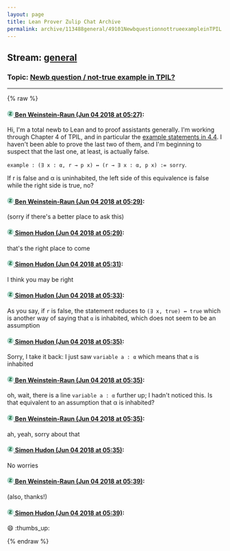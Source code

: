 ```yaml
---
layout: page
title: Lean Prover Zulip Chat Archive 
permalink: archive/113488general/49101NewbquestionnottrueexampleinTPIL.html
---
```


## Stream: [general](index.html)
### Topic: [Newb question / not-true example in TPIL?](49101NewbquestionnottrueexampleinTPIL.html)

---


{% raw %}
#### [![Click to go to Zulip](../../assets/img/zulip2.png) Ben Weinstein-Raun (Jun 04 2018 at 05:27)](https://leanprover.zulipchat.com/#narrow/stream/113488-general/topic/Newb%20question%20/%20not-true%20example%20in%20TPIL%3F/near/127526038):
Hi, I'm a total newb to Lean and to proof assistants generally. I'm working through Chapter 4 of TPIL, and in particular the [example statements in 4.4](https://leanprover.github.io/live/3.4.1/#code=open%20classical%0A%0Avariables%20(%CE%B1%20:%20Type)%20(p%20q%20:%20%CE%B1%20%E2%86%92%20Prop)%0Avariable%20a%20:%20%CE%B1%0Avariable%20r%20:%20Prop%0A%0Aexample%20:%20(%E2%88%83%20x%20:%20%CE%B1,%20r)%20%E2%86%92%20r%20:=%20sorry%0Aexample%20:%20r%20%E2%86%92%20(%E2%88%83%20x%20:%20%CE%B1,%20r)%20:=%20sorry%0Aexample%20:%20(%E2%88%83%20x,%20p%20x%20%E2%88%A7%20r)%20%E2%86%94%20(%E2%88%83%20x,%20p%20x)%20%E2%88%A7%20r%20:=%20sorry%0Aexample%20:%20(%E2%88%83%20x,%20p%20x%20%E2%88%A8%20q%20x)%20%E2%86%94%20(%E2%88%83%20x,%20p%20x)%20%E2%88%A8%20(%E2%88%83%20x,%20q%20x)%20:=%20sorry%0A%0Aexample%20:%20(%E2%88%80%20x,%20p%20x)%20%E2%86%94%20%C2%AC%20(%E2%88%83%20x,%20%C2%AC%20p%20x)%20:=%20sorry%0Aexample%20:%20(%E2%88%83%20x,%20p%20x)%20%E2%86%94%20%C2%AC%20(%E2%88%80%20x,%20%C2%AC%20p%20x)%20:=%20sorry%0Aexample%20:%20(%C2%AC%20%E2%88%83%20x,%20p%20x)%20%E2%86%94%20(%E2%88%80%20x,%20%C2%AC%20p%20x)%20:=%20sorry%0Aexample%20:%20(%C2%AC%20%E2%88%80%20x,%20p%20x)%20%E2%86%94%20(%E2%88%83%20x,%20%C2%AC%20p%20x)%20:=%20sorry%0A%0Aexample%20:%20(%E2%88%80%20x,%20p%20x%20%E2%86%92%20r)%20%E2%86%94%20(%E2%88%83%20x,%20p%20x)%20%E2%86%92%20r%20:=%20sorry%0Aexample%20:%20(%E2%88%83%20x,%20p%20x%20%E2%86%92%20r)%20%E2%86%94%20(%E2%88%80%20x,%20p%20x)%20%E2%86%92%20r%20:=%20sorry%0Aexample%20:%20(%E2%88%83%20x,%20r%20%E2%86%92%20p%20x)%20%E2%86%94%20(r%20%E2%86%92%20%E2%88%83%20x,%20p%20x)%20:=%20sorry). I haven't been able to prove the last two of them, and I'm beginning to suspect that the last one, at least, is actually false.

`example : (∃ x : α, r → p x) ↔ (r → ∃ x : α, p x) := sorry`.

If r is false and α is uninhabited, the left side of this equivalence is false while the right side is true, no?

#### [![Click to go to Zulip](../../assets/img/zulip2.png) Ben Weinstein-Raun (Jun 04 2018 at 05:29)](https://leanprover.zulipchat.com/#narrow/stream/113488-general/topic/Newb%20question%20/%20not-true%20example%20in%20TPIL%3F/near/127526088):
(sorry if there's a better place to ask this)

#### [![Click to go to Zulip](../../assets/img/zulip2.png) Simon Hudon (Jun 04 2018 at 05:29)](https://leanprover.zulipchat.com/#narrow/stream/113488-general/topic/Newb%20question%20/%20not-true%20example%20in%20TPIL%3F/near/127526096):
that's the right place to come

#### [![Click to go to Zulip](../../assets/img/zulip2.png) Simon Hudon (Jun 04 2018 at 05:31)](https://leanprover.zulipchat.com/#narrow/stream/113488-general/topic/Newb%20question%20/%20not-true%20example%20in%20TPIL%3F/near/127526148):
I think you may be right

#### [![Click to go to Zulip](../../assets/img/zulip2.png) Simon Hudon (Jun 04 2018 at 05:33)](https://leanprover.zulipchat.com/#narrow/stream/113488-general/topic/Newb%20question%20/%20not-true%20example%20in%20TPIL%3F/near/127526221):
As you say, if `r` is false, the statement reduces to `(∃ x, true) ↔ true` which is another way of saying that `α` is inhabited, which does not seem to be an assumption

#### [![Click to go to Zulip](../../assets/img/zulip2.png) Simon Hudon (Jun 04 2018 at 05:35)](https://leanprover.zulipchat.com/#narrow/stream/113488-general/topic/Newb%20question%20/%20not-true%20example%20in%20TPIL%3F/near/127526270):
Sorry, I take it back: I just saw `variable a : α` which means that `α` is inhabited

#### [![Click to go to Zulip](../../assets/img/zulip2.png) Ben Weinstein-Raun (Jun 04 2018 at 05:35)](https://leanprover.zulipchat.com/#narrow/stream/113488-general/topic/Newb%20question%20/%20not-true%20example%20in%20TPIL%3F/near/127526272):
oh, wait, there is a line
`variable a : α`
further up; I hadn't noticed this. Is that equivalent to an assumption that α is inhabited?

#### [![Click to go to Zulip](../../assets/img/zulip2.png) Ben Weinstein-Raun (Jun 04 2018 at 05:35)](https://leanprover.zulipchat.com/#narrow/stream/113488-general/topic/Newb%20question%20/%20not-true%20example%20in%20TPIL%3F/near/127526273):
ah, yeah, sorry about that

#### [![Click to go to Zulip](../../assets/img/zulip2.png) Simon Hudon (Jun 04 2018 at 05:35)](https://leanprover.zulipchat.com/#narrow/stream/113488-general/topic/Newb%20question%20/%20not-true%20example%20in%20TPIL%3F/near/127526274):
No worries

#### [![Click to go to Zulip](../../assets/img/zulip2.png) Ben Weinstein-Raun (Jun 04 2018 at 05:39)](https://leanprover.zulipchat.com/#narrow/stream/113488-general/topic/Newb%20question%20/%20not-true%20example%20in%20TPIL%3F/near/127526369):
(also, thanks!)

#### [![Click to go to Zulip](../../assets/img/zulip2.png) Simon Hudon (Jun 04 2018 at 05:39)](https://leanprover.zulipchat.com/#narrow/stream/113488-general/topic/Newb%20question%20/%20not-true%20example%20in%20TPIL%3F/near/127526373):
:smile:  :thumbs_up:


{% endraw %}
